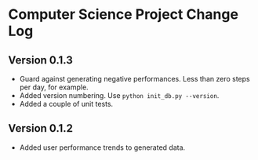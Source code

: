 # Computer Science Project Change Log

## Version 0.1.3

- Guard against generating negative performances. Less than zero steps per
  day, for example.
- Added version numbering. Use `python init_db.py --version`.
- Added a couple of unit tests.

## Version 0.1.2

- Added user performance trends to generated data.